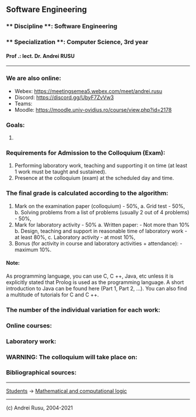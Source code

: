 ## Software Engineering

### ** Discipline **: Software Engineering

### ** Specialization **:  Computer Science, 3rd year

#### Prof .: lect. Dr. Andrei RUSU

---

### We are also online: 
- Webex: https://meetingsemea5.webex.com/meet/andrei.rusu
- Discord: https://discord.gg/UbyF7ZvVw3
- Teams: 
- Moodle: https://moodle.univ-ovidius.ro/course/view.php?id=2178


### Goals:

1. 

### Requirements for Admission to the Colloquium (Exam):

1. Performing laboratory work, teaching and supporting it on time (at least 1 work must be taught and sustained).
2. Presence at the colloquium (exam) at the scheduled day and time.

### The final grade is calculated according to the algorithm:

1. Mark on the examination paper (colloquium) - 50%,
   a. Grid test - 50%,
   b. Solving problems from a list of problems (usually 2 out of 4 problems) - 50%,
2. Mark for laboratory activity - 50%
   a. Written paper: - Not more than 10%
   b. Design, teaching and support in reasonable time of laboratory work - at least 80%,
   c. Laboratory activity - at most 10%,
3. Bonus (for activity in course and laboratory activities + attendance): - maximum 10%.

#### Note:

As programming language, you can use C, C ++, Java, etc unless it is explicitly stated that Prolog is used as the programming language. A short introduction to Java can be found here (Part 1, Part 2, ...). You can also find a multitude of tutorials for C and C ++.

### The number of the individual variation for each work:

<!--
* [Computer Science](./cs1.html), year 1 (cs1)
* [Informatics, series 1](./info1s1.html), year 1 (info1s1)
* Mathematics-Informatics, year 2 (2017)
-->

### Online courses:
<!--
* Course 01: Introduction to logic. Algebra of propositions.
* Course 02: The classical logic of propositions. Tautologies. Inconsistences. 
* Course 03: Normal forms. Minimization of normal forms. 
* Course 04: Axiomatization of classical logic. Sequences of deduction. Theorems. 
* [Course 05](): Sintactic methods for proving theorems in the classical logic of propositions. 
* Other corces are online on Discord platform. 
-->

### Laboratory work:
<!--
* [Lab 01-02](./LC-cs1-lab-01-02.html): The truth table of the formula. Normal shapes.
* [Lab 03-04](./LC-cs1-lab-03-04.html): Normal forms. Minimal normal forms.
* [Lab 05-06](./LC-cs1-lab-05-06.html): Resolution method to determine logical consequences.
* [Lab 07-08](./LC-cs1-lab-07-08.html): Semantics of formulas in predicate calculus
<!--
* [Lab 01-02](./LC-cs1-lab-01-02.html): The truth table of the formula. Normal shapes.
* [Lab 03-04](./LC-cs1-lab-03-04.html): Minimal normal forms.
* [Lab 05-06](./LC-cs1-lab-05-06.html): Resolution method to determine logical consequences.
* [Lab 07-08](./LC-cs1-lab-07-08.html): Semantics of formulas in predicate calculus
* [Lab 09-10](./LC-cs1-lab-09-10.html): The Herbrand Universe. Herbrand base. Herbrand's interpretation. 
* [Lab 11-12](./LC-cs1-lab-11-12.html): Semantics of formulas in predicate calculus, 2
* [Lab 13-14](./index-LC-cs1.html): Declarative programming elements.
-->

<!--
#### Upload every laboratory work on the server according to the links. 

[Uploaded laboratory works](https://drive.google.com/open?id=18tu8nixipjUqjjqVyb4s1a4e3-evHnwx): la 24 mai 2020

- Lab 01-02: http://s.go.ro/2vwvt9ia
- Lab 03-04: http://s.go.ro/n35na6wm
- Lab 05-06: http://s.go.ro/edh8l751
- Lab 07-08: http://s.go.ro/r3op3h8r
- Lab 09-10: http://s.go.ro/rbjbe5fg
- Lab 11-12: http://s.go.ro/dtvu54l9

The name of the file must follow the format: 
**Lab 01-02, Rusu Andrei, andrei.rusu.teach@gmail.com.zip**

Passwords for uploading files are on the Discord channel. 
-->

### WARNING: The colloquium will take place on:
<!--
* ** Monday, May 24/31, 2021 **, (spec: Informatica, year 1, series 1), https://meetingsemea5.webex.com/meet/andrei.rusu
* ** Monday, May 24/31, 2021**, (spec: Computer Science, year 1). https://meetingsemea5.webex.com/meet/andrei.rusu 

[Exam tasks](./) :)
-->
### Bibliographical sources:
<!--
1. Cucu I., Rusu A., Rusu E., Elements of mathematical logic (lesson course), Chisinau, USM, 2003.
2. Ben-Ari M., Mathematical logic for computer science, (2en., Springer, 2001) (ISBN 1852333197) (K) (T) (309s)
3. Abramsky, Gabbay, Maibaum. Handbook of logic in computer science. Vol. 1, 2, 3, 4, 5 (OUP, 2000) (ISBN 0198537816) (T) (555s)
4. Mendelson E., Introduction to Mathematical Logic, (4th ed., CRC, 1997) (ISBN 0412808307) (KA) (T) (446s)
-->
***

[Students](./) -> [Mathematical and computational logic]()

---

(c) Andrei Rusu, 2004-2021